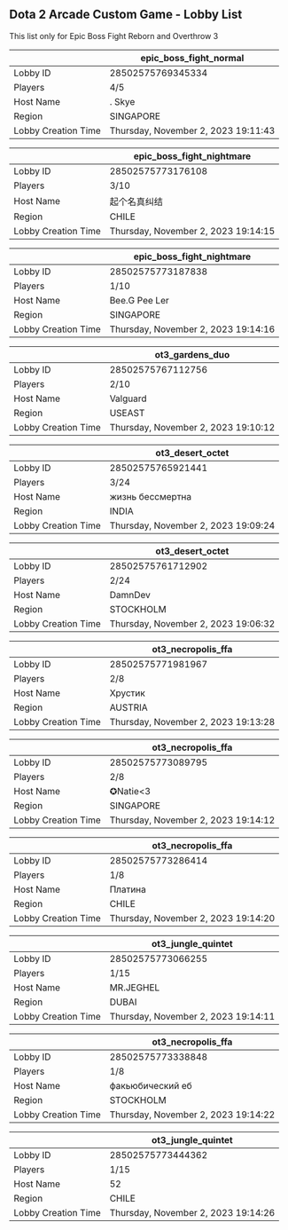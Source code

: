 ## Dota 2 Arcade Custom Game - Lobby List

This list only for Epic Boss Fight Reborn and Overthrow 3

|  | epic_boss_fight_normal |
| ------ | ------ |
| Lobby ID | 28502575769345334 |
| Players | 4/5 |
| Host Name | . Skye |
| Region | SINGAPORE |
| Lobby Creation Time | Thursday, November 2, 2023 19:11:43 |


|  | epic_boss_fight_nightmare |
| ------ | ------ |
| Lobby ID | 28502575773176108 |
| Players | 3/10 |
| Host Name | 起个名真纠结 |
| Region | CHILE |
| Lobby Creation Time | Thursday, November 2, 2023 19:14:15 |


|  | epic_boss_fight_nightmare |
| ------ | ------ |
| Lobby ID | 28502575773187838 |
| Players | 1/10 |
| Host Name | Bee.G Pee Ler |
| Region | SINGAPORE |
| Lobby Creation Time | Thursday, November 2, 2023 19:14:16 |


|  | ot3_gardens_duo |
| ------ | ------ |
| Lobby ID | 28502575767112756 |
| Players | 2/10 |
| Host Name | Valguard |
| Region | USEAST |
| Lobby Creation Time | Thursday, November 2, 2023 19:10:12 |


|  | ot3_desert_octet |
| ------ | ------ |
| Lobby ID | 28502575765921441 |
| Players | 3/24 |
| Host Name | жизнь бессмертна |
| Region | INDIA |
| Lobby Creation Time | Thursday, November 2, 2023 19:09:24 |


|  | ot3_desert_octet |
| ------ | ------ |
| Lobby ID | 28502575761712902 |
| Players | 2/24 |
| Host Name | DamnDev |
| Region | STOCKHOLM |
| Lobby Creation Time | Thursday, November 2, 2023 19:06:32 |


|  | ot3_necropolis_ffa |
| ------ | ------ |
| Lobby ID | 28502575771981967 |
| Players | 2/8 |
| Host Name | Хрустик |
| Region | AUSTRIA |
| Lobby Creation Time | Thursday, November 2, 2023 19:13:28 |


|  | ot3_necropolis_ffa |
| ------ | ------ |
| Lobby ID | 28502575773089795 |
| Players | 2/8 |
| Host Name | ✪Natie<3 |
| Region | SINGAPORE |
| Lobby Creation Time | Thursday, November 2, 2023 19:14:12 |


|  | ot3_necropolis_ffa |
| ------ | ------ |
| Lobby ID | 28502575773286414 |
| Players | 1/8 |
| Host Name | Платина |
| Region | CHILE |
| Lobby Creation Time | Thursday, November 2, 2023 19:14:20 |


|  | ot3_jungle_quintet |
| ------ | ------ |
| Lobby ID | 28502575773066255 |
| Players | 1/15 |
| Host Name | MR.JEGHEL |
| Region | DUBAI |
| Lobby Creation Time | Thursday, November 2, 2023 19:14:11 |


|  | ot3_necropolis_ffa |
| ------ | ------ |
| Lobby ID | 28502575773338848 |
| Players | 1/8 |
| Host Name | факьюбический еб |
| Region | STOCKHOLM |
| Lobby Creation Time | Thursday, November 2, 2023 19:14:22 |


|  | ot3_jungle_quintet |
| ------ | ------ |
| Lobby ID | 28502575773444362 |
| Players | 1/15 |
| Host Name | 52 |
| Region | CHILE |
| Lobby Creation Time | Thursday, November 2, 2023 19:14:26 |



